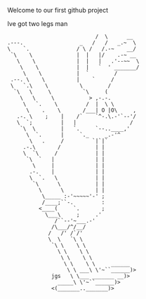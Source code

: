Welcome to our first github project

Ive got two legs man

                                /  \      __
    .---.                  _   /   /   _.~  \
    \    `.               / \ /   /.-~    __/
     `\    \              |  |   |/    .-~ __
       \    \             |  |   |   .'--~~  \
        \    \            |  |   `  ' _______/
         \    \           |  `        /
     .--. \    \          |    `     /
     \   `.\    \          \        /
      `\   \     \          `\     (
        \   \     \           > ,-.-.
         \   `.    \         /  |  \ \
          \    .    \       /___| O |O\     ,
       .-. \    ;    |    /`    `^-.\.-'`--'/
       \  `;         |   |                 /
        `\  \        |   `.     `--..____,'
          \  `.      |     `._     _.-'^
           \   .     /         `|`|`
         .-.\       /           | |
         \  `\     /            | |
          `\  `   |             | |
            \     |             | |
           .-.    |             | |
           \  `.   \            | |
            `\      \           | |
              \      \          | |
               \_____ :-'~~~~~'-' ;
               /____;``-.         :
              <____(     `.       ;
                \___\     ;     .'
                   /``--'~___.-'
                  /\___/^/__/
                 /   /' /`/'
                 \  \   `\ \
                  `\ \    \ \
                    \ \    \ \
                     \ \    \ \
                      \ \    \ \     ______
                       \ \ ___\ \'~``______)>
                  jgs   \ \___ _______ __)>
                    _____\ \'~``______)>
                  <(_______.._______)>